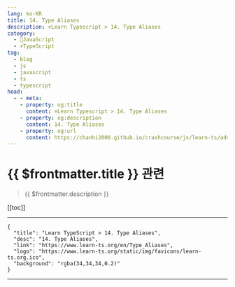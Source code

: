```yaml
---
lang: ko-KR
title: 14. Type Aliases
description: ⚜Learn Typescript > 14. Type Aliases
category: 
  - 🧶JavaScript
  - ⚜TypeScript
tag: 
  - blog
  - js
  - javascript
  - ts
  - typescript
head:
  - - meta:
    - property: og:title
      content: ⚜Learn Typescript > 14. Type Aliases
    - property: og:description
      content: 14. Type Aliases
    - property: og:url
      content: https://chanhi2000.github.io/crashcourse/js/learn-ts/advanced/14.html
---
```


# {{ $frontmatter.title }} 관련

> {{ $frontmatter.description }}

[[toc]]

---

```component VPCard
{
  "title": "Learn TypeScript > 14. Type Aliases",
  "desc": "14. Type Aliases",
  "link": "https://www.learn-ts.org/en/Type_Aliases",
  "logo": "https://www.learn-ts.org/static/img/favicons/learn-ts.org.ico",
  "background": "rgba(34,34,34,0.2)"
}
```

---

<TagLinks />